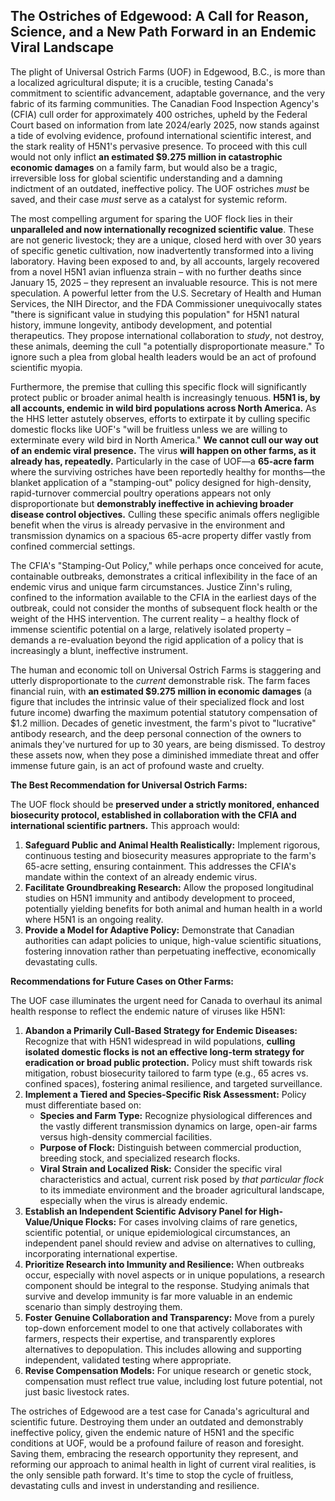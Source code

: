 ## The Ostriches of Edgewood: A Call for Reason, Science, and a New Path Forward in an Endemic Viral Landscape

The plight of Universal Ostrich Farms (UOF) in Edgewood, B.C., is more than a localized agricultural dispute; it is a crucible, testing Canada's commitment to scientific advancement, adaptable governance, and the very fabric of its farming communities. The Canadian Food Inspection Agency's (CFIA) cull order for approximately 400 ostriches, upheld by the Federal Court based on information from late 2024/early 2025, now stands against a tide of evolving evidence, profound international scientific interest, and the stark reality of H5N1's pervasive presence. To proceed with this cull would not only inflict **an estimated $9.275 million in catastrophic economic damages** on a family farm, but would also be a tragic, irreversible loss for global scientific understanding and a damning indictment of an outdated, ineffective policy. The UOF ostriches *must* be saved, and their case *must* serve as a catalyst for systemic reform.

The most compelling argument for sparing the UOF flock lies in their **unparalleled and now internationally recognized scientific value**. These are not generic livestock; they are a unique, closed herd with over 30 years of specific genetic cultivation, now inadvertently transformed into a living laboratory. Having been exposed to and, by all accounts, largely recovered from a novel H5N1 avian influenza strain – with no further deaths since January 15, 2025 – they represent an invaluable resource. This is not mere speculation. A powerful letter from the U.S. Secretary of Health and Human Services, the NIH Director, and the FDA Commissioner unequivocally states "there is significant value in studying this population" for H5N1 natural history, immune longevity, antibody development, and potential therapeutics. They propose international collaboration to *study*, not destroy, these animals, deeming the cull "a potentially disproportionate measure." To ignore such a plea from global health leaders would be an act of profound scientific myopia.

Furthermore, the premise that culling this specific flock will significantly protect public or broader animal health is increasingly tenuous. **H5N1 is, by all accounts, endemic in wild bird populations across North America.** As the HHS letter astutely observes, efforts to extirpate it by culling specific domestic flocks like UOF's "will be fruitless unless we are willing to exterminate every wild bird in North America." **We cannot cull our way out of an endemic viral presence.** The virus **will happen on other farms, as it already has, repeatedly.** Particularly in the case of UOF—a **65-acre farm** where the surviving ostriches have been reportedly healthy for months—the blanket application of a "stamping-out" policy designed for high-density, rapid-turnover commercial poultry operations appears not only disproportionate but **demonstrably ineffective in achieving broader disease control objectives.** Culling these specific animals offers negligible benefit when the virus is already pervasive in the environment and transmission dynamics on a spacious 65-acre property differ vastly from confined commercial settings.

The CFIA's "Stamping-Out Policy," while perhaps once conceived for acute, containable outbreaks, demonstrates a critical inflexibility in the face of an endemic virus and unique farm circumstances. Justice Zinn's ruling, confined to the information available to the CFIA in the earliest days of the outbreak, could not consider the months of subsequent flock health or the weight of the HHS intervention. The current reality – a healthy flock of immense scientific potential on a large, relatively isolated property – demands a re-evaluation beyond the rigid application of a policy that is increasingly a blunt, ineffective instrument.

The human and economic toll on Universal Ostrich Farms is staggering and utterly disproportionate to the *current* demonstrable risk. The farm faces financial ruin, with **an estimated $9.275 million in economic damages** (a figure that includes the intrinsic value of their specialized flock and lost future income) dwarfing the maximum potential statutory compensation of $1.2 million. Decades of genetic investment, the farm's pivot to "lucrative" antibody research, and the deep personal connection of the owners to animals they've nurtured for up to 30 years, are being dismissed. To destroy these assets now, when they pose a diminished immediate threat and offer immense future gain, is an act of profound waste and cruelty.

**The Best Recommendation for Universal Ostrich Farms:**

The UOF flock should be **preserved under a strictly monitored, enhanced biosecurity protocol, established in collaboration with the CFIA and international scientific partners.** This approach would:
1.  **Safeguard Public and Animal Health Realistically:** Implement rigorous, continuous testing and biosecurity measures appropriate to the farm's 65-acre setting, ensuring containment. This addresses the CFIA's mandate within the context of an already endemic virus.
2.  **Facilitate Groundbreaking Research:** Allow the proposed longitudinal studies on H5N1 immunity and antibody development to proceed, potentially yielding benefits for both animal and human health in a world where H5N1 is an ongoing reality.
3.  **Provide a Model for Adaptive Policy:** Demonstrate that Canadian authorities can adapt policies to unique, high-value scientific situations, fostering innovation rather than perpetuating ineffective, economically devastating culls.

**Recommendations for Future Cases on Other Farms:**

The UOF case illuminates the urgent need for Canada to overhaul its animal health response to reflect the endemic nature of viruses like H5N1:

1.  **Abandon a Primarily Cull-Based Strategy for Endemic Diseases:** Recognize that with H5N1 widespread in wild populations, **culling isolated domestic flocks is not an effective long-term strategy for eradication or broad public protection.** Policy must shift towards risk mitigation, robust biosecurity tailored to farm type (e.g., 65 acres vs. confined spaces), fostering animal resilience, and targeted surveillance.
2.  **Implement a Tiered and Species-Specific Risk Assessment:** Policy must differentiate based on:
    *   **Species and Farm Type:** Recognize physiological differences and the vastly different transmission dynamics on large, open-air farms versus high-density commercial facilities.
    *   **Purpose of Flock:** Distinguish between commercial production, breeding stock, and specialized research flocks.
    *   **Viral Strain and Localized Risk:** Consider the specific viral characteristics and actual, current risk posed by *that particular flock* to its immediate environment and the broader agricultural landscape, especially when the virus is already endemic.
3.  **Establish an Independent Scientific Advisory Panel for High-Value/Unique Flocks:** For cases involving claims of rare genetics, scientific potential, or unique epidemiological circumstances, an independent panel should review and advise on alternatives to culling, incorporating international expertise.
4.  **Prioritize Research into Immunity and Resilience:** When outbreaks occur, especially with novel aspects or in unique populations, a research component should be integral to the response. Studying animals that survive and develop immunity is far more valuable in an endemic scenario than simply destroying them.
5.  **Foster Genuine Collaboration and Transparency:** Move from a purely top-down enforcement model to one that actively collaborates with farmers, respects their expertise, and transparently explores alternatives to depopulation. This includes allowing and supporting independent, validated testing where appropriate.
6.  **Revise Compensation Models:** For unique research or genetic stock, compensation must reflect true value, including lost future potential, not just basic livestock rates.

The ostriches of Edgewood are a test case for Canada's agricultural and scientific future. Destroying them under an outdated and demonstrably ineffective policy, given the endemic nature of H5N1 and the specific conditions at UOF, would be a profound failure of reason and foresight. Saving them, embracing the research opportunity they represent, and reforming our approach to animal health in light of current viral realities, is the only sensible path forward. It's time to stop the cycle of fruitless, devastating culls and invest in understanding and resilience.